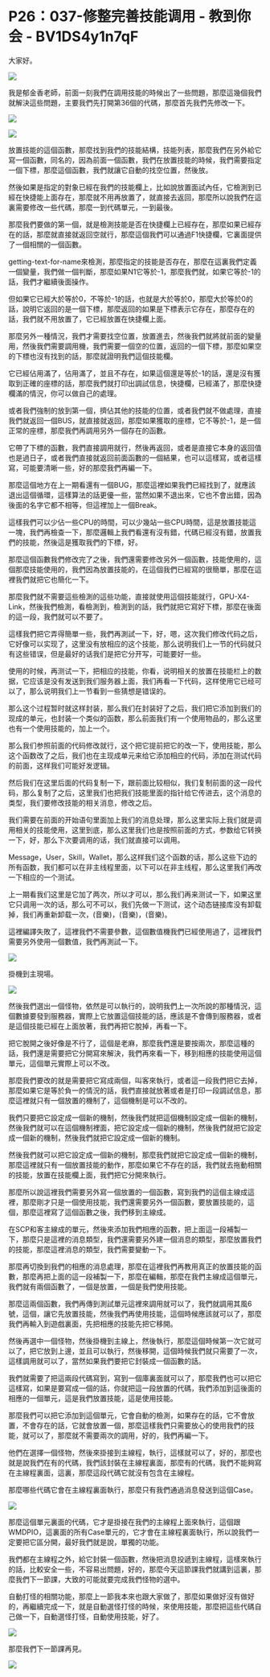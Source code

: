 # P26：037-修整完善技能调用 - 教到你会 - BV1DS4y1n7qF

大家好。

![](img/6cdc72c3c32f5e51f5958682982c69dd_1.png)

我是郁金香老師，前面一刻我們在調用技能的時候出了一些問題，那麼這幾個我們就解決這些問題，主要我們先打開第36個的代碼，那麼首先我們先修改一下。



![](img/6cdc72c3c32f5e51f5958682982c69dd_3.png)

![](img/6cdc72c3c32f5e51f5958682982c69dd_4.png)

放置技能的這個函數，那麼找到我們的技能結構，技能列表，那麼我們在另外給它寫一個函數，同名的，因為前面一個函數，我們在放置技能的時候，我們需要指定一個下標，那麼這個函數，我們就讓它自動的找空位置，然後放。

然後如果是指定的對象已經在我們的技能欄上，比如說放置面試內任，它檢測到已經在快捷能上面存在，那麼就不用再放置了，就直接去返回，那麼所以說我們在這裏需要修改一些代碼，那麼一到代碼單元，一到最後。

那麼我們要做的第一個，就是檢測技能是否在快捷欄上已經存在，那麼如果已經存在的話，那麼就直接就返回空就行，那麼這個我們可以通過F1快捷欄，它裏面提供了一個相關的一個函數。

getting-text-for-name來檢測，那麼指定的技能是否存在，那麼在這裏我們定義一個變量，我們做一個判斷，那麼如果N1它等於-1，那麼我們就，如果它等於-1的話，我們才繼續後面操作。

但如果它已經大於等於0，不等於-1的話，也就是大於等於0，那麼大於等於0的話，說明它返回的是一個下標，那麼返回的如果是下標表示它存在，那麼存在的話，我們就不用放置了，它已經放置在快捷欄上面。

那麼另外一種情況，我們才需要找空位置，放置進去，然後我們就將就前面的變量用，然後我們需要調用機，我們需要一個空的位置，返回的一個下標，那麼如果空的下標也沒有找到的話，那麼就證明我們這個技能欄。

它已經佔用滿了，佔用滿了，並且不存在，如果這個還是等於-1的話，還是沒有獲取到正確的座標的話，那麼我們就打印出調試信息，快捷欄，已經滿了，那麼快捷欄滿的情況，你可以做自己的處理。

或者我們強制的放到第一個，擠佔其他的技能的位置，或者我們就不做處理，直接我們就返回一個BUS，就直接就返回，那麼如果獲取的座標，它不等於-1，是一個正常的座標，那麼我們再調用另外一個存在的函數。

它帶了下標的函數，我們直接調用就行，然後再返回，或者是直接它本身的返回值也是過日子，或者我們直接就返回前面函數的一個結果，也可以這樣寫，或者這樣寫，可能要清晰一些，好的那麼我們再編一下。

那麼這個地方在上一期看還有一個BUG，那麼這裡如果我們已經找到了，就應該退出這個循環，這樣算法的話更優一些，當然如果不退出來，它也不會出錯，因為後面的名字它都不相等，但這裡加上一個Break。

這樣我們可以少佔一些CPU的時間，可以少幾站一些CPU時間，這是放置技能這一塊，我們再檢查一下，那麼邏輯上我們看還有沒有錯，代碼已經沒有錯，放置我們的技能，然後這是獲取我們的下標，好。

那麼這個函數我們修改完了之後，我們還需要修改另外一個函數，技能使用的，這個那麼技能使用的，我們因為放置技能的，在這個我們已經寫的很簡單，那麼在這裡我們就把它也簡化一下。

那麼我們就不需要這些檢測的這些功能，直接就使用這個技能就行，GPU-X4-Link，然後我們檢測，看檢測到，檢測到的話，我們就把它寫好下標，那麼在後面的這一段，我們就可以不要了。

這樣我們把它弄得簡單一些，我們再測試一下，好，嗯，这次我们修改代码之后，它好像可以实现了，这里没有放相应的这个技能，那么说明我们上一节的代码就只有这些错误，但是最好的话我们是把它分开写，可能要好一些。

使用的时候，再测试一下，把相应的技能，你看，说明相关的放置在技能栏上的数据，它应该是没有发送到我们服务器上面，我们再看一下代码，这样使用它已经可以了，那么说明我们上一节看到一些猜想是错误的。

那么这个过程暂时就这样封装，那么我们在封装好了之后，我们把它添加到我们的现成的单元，也封装一个类似的函数，那么前面我们有一个使用物品的，那么这里也有一个使用技能的，加上一个。

那么我们参照前面的代码修改就行，这个把它提前把它的改一下，使用技能，那么这个函数改了之后，我们也在主现成单元来给它添加相应的代码，添加在测试代码的前面，这样我们可能好发逻辑。

然后我们在这里后面的代码复制一下，跟前面比较相似，我们复制前面的这一段代码，那么复制了之后，这里我们也把我们技能里面的指针给它传进去，这个消息的类型，我们要修改技能的相关消息，修改之后。

我们需要在前面的开始语句里面加上我们的消息处理，那么这里实际上我们就是调用相关的技能使用，这里到底，那么这里我们也是按照前面的方式，参数给它转换一下，好，那么下次要调用的话，我们就直接可以调用。

Message，User，Skill，Wallet，那么这样我们这个函数的话，那么这些下边的所有函数，我们都可以在非主线程里面，以下可以在非主线程，那么这里我们再改一下相应的一个测试。

上一期看我们这里是它加了两次，所以才可以，那么我们再来测试一下，如果这里它只调用一次的话，那么可不可以，我们先做一下测试，这个动态链接库没有卸载掉，我们再重新卸载一次，(音樂)，(音樂)，(音樂)。

這裡編譯失敗了，這裡我們不需要參數，這個數值機我們已經使用過了，這裡我們需要另外使用一個數值，我們再測試一下。



![](img/6cdc72c3c32f5e51f5958682982c69dd_6.png)

掛機到主現場。

![](img/6cdc72c3c32f5e51f5958682982c69dd_8.png)

然後我們選出一個怪物，依然是可以執行的，說明我們上一次所說的那種情況，這個數據要發到服務器，實際上它放置這個技能的話，應該是不會傳到服務器，或者是這個技能已經在上面放著，我們再把它脫掉，再看一下。

把它脫開之後好像是不行了，這個是老麻，那麼我們還是要按兩次，那麼這種的話，我們還是需要把它分開寫來解決，我們再來看一下，移到相應的技能使用這個單元，這個單元實際上可以不改。

那麼我們要改的就是需要把它寫成兩個，叫客來執行，或者這一段我們把它去掉，那麼如果它是等於負一的情況的話，我們直接就放著或者是打印一段調試信息，那麼這裡就只有一個放置的機制了，這個機制是可以不改的。

我們只要把它設定成一個新的機制，然後我們就把這個機制設定成一個新的機制，然後我們就可以在這個機制裡面，把它設定成一個新的機制，然後我們就把它設定成一個新的機制，然後我們就把它設定成一個新的機制。

然後我們就可以把它設定成一個新的機制，那麼我們就把它設定成一個新的機制，那麼這裡就只有一個放置技能的動作，那麼如果它不存在的話，我們就去拖動相關的技能，放置在技能欄上面，我們把它分開來執行。

那麼所以說這裡我們需要另外寫一個放置的一個函數，寫到我們的這個主線成這裡，那麼剛才只是一個使用技能，我們還需要另外一個函數，要放置技能的，這個，那麼這裡寫了這個函數之後，我們移到主線成。

在SCP和客主線成的單元，然後來添加我們相應的函數，把上面這一段補製一下，那麼只是這裡的消息類型，我們還需要另外建一個消息的類型，那麼放置我們的技能，那麼這裡消息的類型，我們需要變動一下。

那麼再切換到我們的相應的消息處理，那麼在這裡我們再教用真正的放置技能的函數，那麼再把上面的這一段補製一下，那麼在編輯，那麼在我們主線成這個單元，我們就有兩個函數了，一個是放置，一個是我們使用技能。

那麼這兩個函數，我們再傳到測試單元這裡來調用就可以了，我們就調用其風6號，這個，讓它先放置技能，然後我們再使用技能，這個時候應該就可以了，那麼我們再輸入到遊戲裏面，先把相應的技能先把它移開。

然後再選中一個怪物，然後掛機到主線上，然後執行，那麼這個時候第一次它就可以了，把它放到上邊，並且可以執行，然後移開，這個時候我們就只需要了一次，這樣調用就可以了，當然如果我們要把它封裝成一個函數的話。

我們就需要了把這兩段代碼寫到，寫到一個庫裏面就可以了，那麼我們也可以把它這樣寫，如果是要寫成一個的話，你就把這一段放置的代碼，我們添加到這後面的相應的一個單元，這是我們放置技能，這是使用技能。

那麼我們可以把它添加到這個單元，它會自動的檢測，如果存在的話，它不會放置，不會存在的話，它就會放置一個，那麼這樣我們只需要放心的使用我們的技能，就可以了，那麼就不需要兩次的調用，好的，我們再編一下。

他們在選擇一個怪物，然後來掛接到主線程，執行，這樣就可以了，好的，那麼也就是說我們在有的代碼，我們該封裝在主線程裏面，那麼有的代碼，我們不能夠寫在主線程裏面，這裏，那麼這段代碼它就沒有包含在主線程。

那麼哪些代碼它會在主線程裏面執行，那麼只有我們通過消息發送到這個Case。

![](img/6cdc72c3c32f5e51f5958682982c69dd_10.png)

那麼這個單元裏面的代碼，它才是掛接在我們的主線程上面來執行，這個跟WMDPIO，這裏面的所有Case單元的，它才會在主線程裏面執行，所以說我們一定要把它區分開，最好我們就是說，單獨的功能。

我們都在主線程之外，給它封裝一個函數，然後把消息投遞到主線程，這樣來執行的話，比較安全一些，不容易出問題，好的，那麼今天這節課我們就講到這裏，那麼我們下一節課，大致的可能就要完成我們怪物的選中。

自動打怪的相關功能，那麼上一節我本來也跟大家做了，那麼如果做好沒有做好的，再繼續完成一下，就是自動選怪打怪的時候，來使用技能，那麼把這些代碼自己做一下，自動選怪打怪，自動使用技能，好了。



![](img/6cdc72c3c32f5e51f5958682982c69dd_12.png)

那麼我們下一節課再見。

![](img/6cdc72c3c32f5e51f5958682982c69dd_14.png)